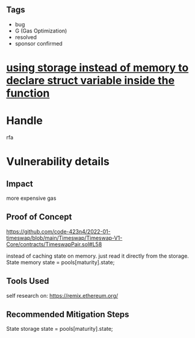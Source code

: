 ## Tags

- bug
- G (Gas Optimization)
- resolved
- sponsor confirmed

# [using storage instead of memory to declare struct variable inside the function](https://github.com/code-423n4/2022-01-timeswap-findings/issues/141) 

# Handle

rfa


# Vulnerability details

## Impact
more expensive gas

## Proof of Concept
https://github.com/code-423n4/2022-01-timeswap/blob/main/Timeswap/Timeswap-V1-Core/contracts/TimeswapPair.sol#L58

instead of caching state on memory. just read it directly from the storage. 
State memory state = pools[maturity].state;

## Tools Used
self research on: 
https://remix.ethereum.org/

## Recommended Mitigation Steps
State storage state = pools[maturity].state;

